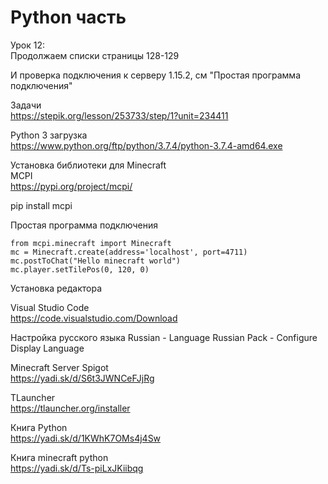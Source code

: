 # Python часть

Урок 12:<br> 
Продолжаем списки
страницы 128-129

И проверка подключения к серверу 1.15.2, см "Простая программа подключения"

Задачи<br>
https://stepik.org/lesson/253733/step/1?unit=234411

Python 3 загрузка<br>
https://www.python.org/ftp/python/3.7.4/python-3.7.4-amd64.exe<br>

Установка библиотеки для Minecraft<br>
MCPI<br>
https://pypi.org/project/mcpi/<br>

pip install mcpi<br>

Простая программа подключения<br>
<pre><code>from mcpi.minecraft import Minecraft
mc = Minecraft.create(address='localhost', port=4711)
mc.postToChat("Hello minecraft world")
mc.player.setTilePos(0, 120, 0)
</code></pre>


Установка редактора

Visual Studio Code<br>
https://code.visualstudio.com/Download

Настройка русского языка
Russian - Language Russian Pack - Configure Display Language

Minecraft Server Spigot<br>
https://yadi.sk/d/S6t3JWNCeFJjRg

TLauncher<br>
https://tlauncher.org/installer

Книга Python<br>
https://yadi.sk/d/1KWhK7OMs4j4Sw

Книга minecraft python<br>
https://yadi.sk/d/Ts-piLxJKiibqg
